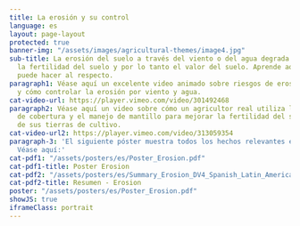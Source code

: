 ```yaml
---
title: La erosión y su control
language: es
layout: page-layout
protected: true
banner-img: "/assets/images/agricultural-themes/image4.jpg"
sub-title: La erosión del suelo a través del viento o del agua degrada fuertemente
  la fertilidad del suelo y por lo tanto el valor del suelo. Aprende aquí lo que uno
  puede hacer al respecto.
paragraph1: Véase aquí un excelente video animado sobre riesgos de erosión, problemas
  y cómo controlar la erosión por viento y agua.
cat-video-url: https://player.vimeo.com/video/301492468
paragraph2: Véase aquí un video sobre cómo un agricultor real utiliza los cultivos
  de cobertura y el manejo de mantillo para mejorar la fertilidad del suelo y la protección
  de sus tierras de cultivo.
cat-video-url2: https://player.vimeo.com/video/313059354
paragraph-3: 'El siguiente póster muestra todos los hechos relevantes en detalle.
  Véase aquí:'
cat-pdf1: "/assets/posters/es/Poster_Erosion.pdf"
cat-pdf1-title: Poster Erosion
cat-pdf2: "/assets/posters/es/Summary_Erosion_DV4_Spanish_Latin_America.pdf"
cat-pdf2-title: Resumen - Erosion
poster: "/assets/posters/es/Poster_Erosion.pdf"
showJS: true
iframeClass: portrait
---
```


